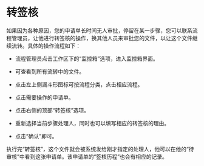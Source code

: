 # 转签核
如果因为各种原因，您的申请单长时间无人审批，停留在某一步骤，您可以联系流程管理员，让他进行转签核的操作，换其他人员来审批您的文件，以让这个文件继续流转。具体的操作流程如下：

- 流程管理员点击工作区下的“监控箱”选项，进入监控箱界面。

- 可查看到所有流转中的文件。

- 点击左上侧漏斗形图标可按流程分类，点击相应流程。

- 点击需要操作的申请单。

- 点击右侧的顶部“转签核”选项。

- 重新选择当前步骤处理人，同时也可以填写相应的转签核的理由。

- 点击“确认”即可。

执行完“转签核”，这个文件就会被系统发给刚才指定的处理人，他可以在他的“待审核”中看到这张申请单。该申请单的“签核历程”也会有相应的记录。
